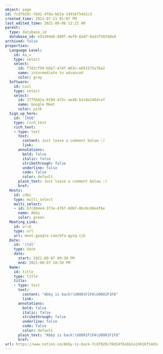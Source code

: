 ```yaml
---
object: page
id: 7cd7929c-78d1-4f8a-bb2a-14916f54d1c3
created_time: 2021-07-21 01:07 PM
last_edited_time: 2021-08-06 12:21 AM
parent:
  type: database_id
  database_id: e9339446-880f-4ef0-8ad7-8ad1f507dded
archived: false
properties:
  Language Level:
    id: Aa_=
    type: select
    select:
      id: f7d2cf99-bbb7-474f-863c-e691575a7ba2
      name: intermediate to advanced
      color: gray
  Software:
    id: Lov[
    type: select
    select:
      id: 3775b82a-0108-475c-ae48-b2c8e248dcef
      name: Google Meet
      color: pink
  Sign_up_here:
    id: ']hGQ'
    type: rich_text
    rich_text:
    - type: text
      text:
        content: Just leave a comment below :)
        link: 
      annotations:
        bold: false
        italic: false
        strikethrough: false
        underline: false
        code: false
        color: default
      plain_text: Just leave a comment below :)
      href: 
  Hosts:
    id: cdbz
    type: multi_select
    multi_select:
    - id: b7c804e4-3f3e-476f-8d87-8bc0c40e4fbe
      name: Abby
      color: green
  Meeting_Link:
    id: w~\Q
    type: url
    url: meet.google.com/bfa-qyzq-ijb
  Date:
    id: '|tal'
    type: date
    date:
      start: 2021-08-07 09:30 PM
      end: 2021-08-07 10:30 PM
  Name:
    id: title
    type: title
    title:
    - type: text
      text:
        content: "Abby is back!\U0001F1FA\U0001F1F8"
        link: 
      annotations:
        bold: false
        italic: false
        strikethrough: false
        underline: false
        code: false
        color: default
      plain_text: "Abby is back!\U0001F1FA\U0001F1F8"
      href: 
url: https://www.notion.so/Abby-is-back-7cd7929c78d14f8abb2a14916f54d1c3
---
```


